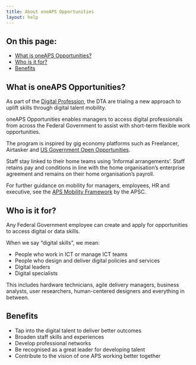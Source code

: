 ```yaml
---
title: About oneAPS Opportunities
layout: help
---
```


<nav class="au-inpage-nav-links" aria-label="in page navigation">
  <h2 class="au-inpage-nav-links__heading">On this page:</h2>
  <ul class="au-link-list">
    <li><a href="#What-is-oneAPS-Opportunities">What is oneAPS Opportunities?</a></li>
    <li><a href="#Who-is-it-for?">Who is it for?</a></li>
    <li><a href="#Benefits">Benefits</a></li>
  </ul>
</nav>

## <span name="What-is-oneAPS-Opportunities">What is oneAPS Opportunities?</span>

As part of the <a href="https://www.dta.gov.au/help-and-advice/digital-profession" target="_blank" rel="external noreferrer">Digital Profession</a>, the DTA are trialing a new approach to uplift skills through digital talent mobility. 

oneAPS Opportunities enables managers to access digital professionals from across the Federal Government to assist with short-term flexible work opportunities.

The program is inspired by gig economy platforms such as Freelancer, Airtasker and <a href="https://openopps.usajobs.gov/" target="_blank" rel="external noreferrer">US Government Open Opportunities</a>.

Staff stay linked to their home teams using ‘Informal arrangements’. Staff retains pay and conditions in line with the home organisation’s enterprise agreement and remains on their home organisation’s payroll.

For further guidance on mobility for managers, employees, HR and executive, see the <a href="https://www.apsc.gov.au/initiatives-and-programs/aps-mobility-framework/mobility-fundamentals" target="_blank" rel="external noreferrer">APS Mobility Framework</a> by the APSC.

## <span name="Who-is-it-for?">Who is it for?</span>

Any Federal Government employee can create and apply for opportunities to access digital or data skills. 

When we say “digital skills”, we mean: 
- People who work in ICT or manage ICT teams
- People who design and deliver digital policies and services 
- Digital leaders
- Digital specialists

This includes hardware technicians, agile delivery managers, business analysts, user researchers, human-centered designers and everything in between.

## <span name="Benefits">Benefits</span>

- Tap into the digital talent to deliver better outcomes
- Broaden staff skills and experiences
- Develop professional networks
- Be recognised as a great leader for developing talent
- Contribute to the vision of one APS working better together
